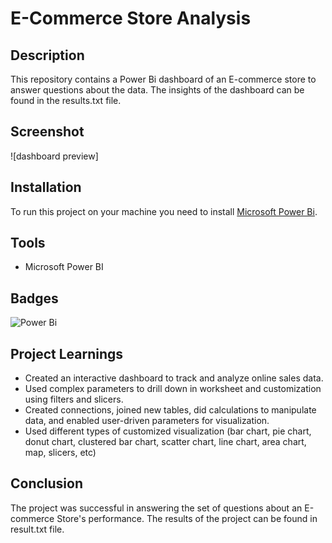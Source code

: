 # E-Commerce Store Analysis

## Description

This repository contains a Power Bi dashboard of an E-commerce store to answer questions about the data. The insights of the dashboard can be found in the results.txt file.
<!--Analyzed E-commerce store data. Created an interactive dashboard using Power BI.-->

## Screenshot

![dashboard preview]

## Installation

To run this project on your machine you need to install <a href="https://powerbi.microsoft.com/en-us/downloads/">Microsoft Power Bi</a>.



## Tools

* Microsoft Power BI


## Badges

![Power Bi](https://img.shields.io/badge/power_bi-F2C811?style=for-the-badge&logo=powerbi&logoColor=black)

## Project Learnings

* Created an interactive dashboard to track and analyze online sales data.
* Used complex parameters to drill down in worksheet and customization using filters and slicers.
* Created connections, joined new tables, did calculations to manipulate data, and enabled user-driven parameters for visualization.
* Used different types of customized visualization (bar chart, pie chart, donut chart, clustered bar chart, scatter chart, line chart, area chart, map, slicers, etc)

## Conclusion

The project was successful in answering the set of questions about an E-commerce Store's performance. The results of the project can be found in result.txt file.


